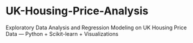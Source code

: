 # UK-Housing-Price-Analysis
Exploratory Data Analysis and Regression Modeling on UK Housing Price Data — Python + Scikit-learn + Visualizations
